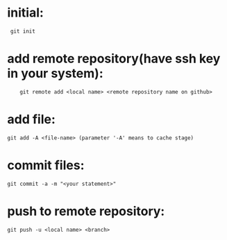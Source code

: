 # initial:

```shell
 git init
```

# add remote repository(have ssh key in your system):

```shell
    git remote add <local name> <remote repository name on github>
```

# add file:

```shell
git add -A <file-name> (parameter '-A' means to cache stage)
```

# commit files:

```shell
git commit -a -m "<your statement>"
```

# push to remote repository:

```
git push -u <local name> <branch>
```

